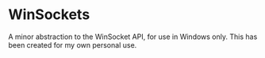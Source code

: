 # WinSockets
A minor abstraction to the WinSocket API, for use in Windows only.  This has been created for my own personal use.
